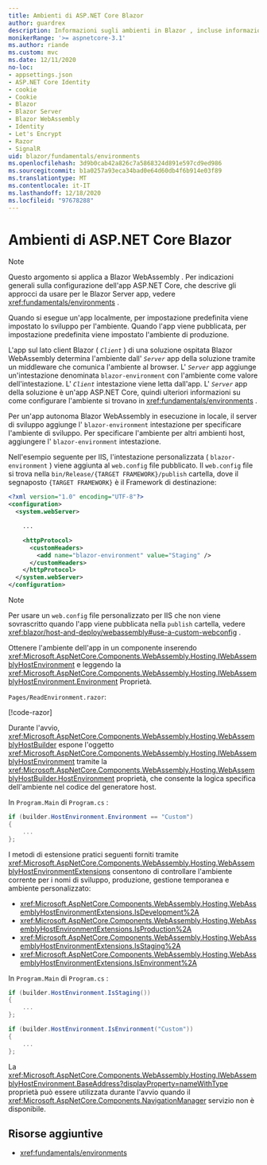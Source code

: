 ```yaml
---
title: Ambienti di ASP.NET Core Blazor
author: guardrex
description: Informazioni sugli ambienti in Blazor , incluse informazioni su come impostare l'ambiente di un' Blazor WebAssembly app.
monikerRange: '>= aspnetcore-3.1'
ms.author: riande
ms.custom: mvc
ms.date: 12/11/2020
no-loc:
- appsettings.json
- ASP.NET Core Identity
- cookie
- Cookie
- Blazor
- Blazor Server
- Blazor WebAssembly
- Identity
- Let's Encrypt
- Razor
- SignalR
uid: blazor/fundamentals/environments
ms.openlocfilehash: 3d9b0cab42a826c7a5868324d891e597cd9ed986
ms.sourcegitcommit: b1a0257a93eca34bad0e64d60db4f6b914e03f89
ms.translationtype: MT
ms.contentlocale: it-IT
ms.lasthandoff: 12/18/2020
ms.locfileid: "97678288"
---
```

# <a name="aspnet-core-no-locblazor-environments"></a>Ambienti di ASP.NET Core Blazor

> [!NOTE]
> Questo argomento si applica a Blazor WebAssembly . Per indicazioni generali sulla configurazione dell'app ASP.NET Core, che descrive gli approcci da usare per le Blazor Server app, vedere <xref:fundamentals/environments> .

Quando si esegue un'app localmente, per impostazione predefinita viene impostato lo sviluppo per l'ambiente. Quando l'app viene pubblicata, per impostazione predefinita viene impostato l'ambiente di produzione.

L'app sul lato client Blazor ( *`Client`* ) di una soluzione ospitata Blazor WebAssembly determina l'ambiente dall' *`Server`* app della soluzione tramite un middleware che comunica l'ambiente al browser. L' *`Server`* app aggiunge un'intestazione denominata `blazor-environment` con l'ambiente come valore dell'intestazione. L' *`Client`* intestazione viene letta dall'app. L' *`Server`* app della soluzione è un'app ASP.NET Core, quindi ulteriori informazioni su come configurare l'ambiente si trovano in <xref:fundamentals/environments> .

Per un'app autonoma Blazor WebAssembly in esecuzione in locale, il server di sviluppo aggiunge l' `blazor-environment` intestazione per specificare l'ambiente di sviluppo. Per specificare l'ambiente per altri ambienti host, aggiungere l' `blazor-environment` intestazione.

Nell'esempio seguente per IIS, l'intestazione personalizzata ( `blazor-environment` ) viene aggiunta al `web.config` file pubblicato. Il `web.config` file si trova nella `bin/Release/{TARGET FRAMEWORK}/publish` cartella, dove il segnaposto `{TARGET FRAMEWORK}` è il Framework di destinazione:

```xml
<?xml version="1.0" encoding="UTF-8"?>
<configuration>
  <system.webServer>

    ...

    <httpProtocol>
      <customHeaders>
        <add name="blazor-environment" value="Staging" />
      </customHeaders>
    </httpProtocol>
  </system.webServer>
</configuration>
```

> [!NOTE]
> Per usare un `web.config` file personalizzato per IIS che non viene sovrascritto quando l'app viene pubblicata nella `publish` cartella, vedere <xref:blazor/host-and-deploy/webassembly#use-a-custom-webconfig> .

Ottenere l'ambiente dell'app in un componente inserendo <xref:Microsoft.AspNetCore.Components.WebAssembly.Hosting.IWebAssemblyHostEnvironment> e leggendo la <xref:Microsoft.AspNetCore.Components.WebAssembly.Hosting.IWebAssemblyHostEnvironment.Environment> Proprietà.

`Pages/ReadEnvironment.razor`:

[!code-razor[](environments/samples_snapshot/ReadEnvironment.razor?highlight=3,7)]

Durante l'avvio, <xref:Microsoft.AspNetCore.Components.WebAssembly.Hosting.WebAssemblyHostBuilder> espone l'oggetto <xref:Microsoft.AspNetCore.Components.WebAssembly.Hosting.IWebAssemblyHostEnvironment> tramite la <xref:Microsoft.AspNetCore.Components.WebAssembly.Hosting.WebAssemblyHostBuilder.HostEnvironment> proprietà, che consente la logica specifica dell'ambiente nel codice del generatore host.

In `Program.Main` di `Program.cs` :

```csharp
if (builder.HostEnvironment.Environment == "Custom")
{
    ...
};
```

I metodi di estensione pratici seguenti forniti tramite <xref:Microsoft.AspNetCore.Components.WebAssembly.Hosting.WebAssemblyHostEnvironmentExtensions> consentono di controllare l'ambiente corrente per i nomi di sviluppo, produzione, gestione temporanea e ambiente personalizzato:

* <xref:Microsoft.AspNetCore.Components.WebAssembly.Hosting.WebAssemblyHostEnvironmentExtensions.IsDevelopment%2A>
* <xref:Microsoft.AspNetCore.Components.WebAssembly.Hosting.WebAssemblyHostEnvironmentExtensions.IsProduction%2A>
* <xref:Microsoft.AspNetCore.Components.WebAssembly.Hosting.WebAssemblyHostEnvironmentExtensions.IsStaging%2A>
* <xref:Microsoft.AspNetCore.Components.WebAssembly.Hosting.WebAssemblyHostEnvironmentExtensions.IsEnvironment%2A>

In `Program.Main` di `Program.cs` :

```csharp
if (builder.HostEnvironment.IsStaging())
{
    ...
};

if (builder.HostEnvironment.IsEnvironment("Custom"))
{
    ...
};
```

La <xref:Microsoft.AspNetCore.Components.WebAssembly.Hosting.IWebAssemblyHostEnvironment.BaseAddress?displayProperty=nameWithType> proprietà può essere utilizzata durante l'avvio quando il <xref:Microsoft.AspNetCore.Components.NavigationManager> servizio non è disponibile.

## <a name="additional-resources"></a>Risorse aggiuntive

* <xref:fundamentals/environments>
